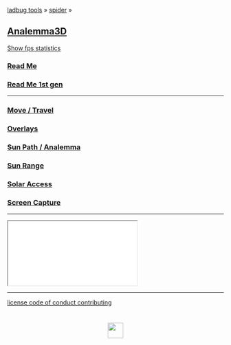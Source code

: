 
<style>

.menuContainer h2 { margin: 10px 0; }
.menuContainer h3 { margin: 0 }
.menuContainer p { margin: 0 }

</style>

[ladbug tools]( https://ladybug-tools.github.io/ ) &raquo;
[spider]( ../index.html ) &raquo;

## [Analemma3D]( index.html )

<a href="javascript:(function(){var script=document.createElement('script');script.onload=function(){var stats=new Stats();document.body.appendChild(stats.dom);requestAnimationFrame(function loop(){stats.update();requestAnimationFrame(loop)});};script.src='http://rawgit.com/mrdoob/stats.js/master/build/stats.min.js';document.head.appendChild(script);})()" title="Mr.doob's Stats.js / frames per second" >Show fps statistics</a>

### [Read Me]( #README.md )
### [Read Me 1st gen]( #readme-analemma.md )

***

### [Move / Travel]( #menus/menu-move.md )
### [Overlays]( #menus/menu-overlays.md )
### [Sun Path / Analemma]( #menus/menu-analemma.md )
### [Sun Range]( #menus/menu-sun-range.md )
### [Solar Access]( #menus/menu-solar-access.md )
### [Screen Capture]( #menus/menu-screen-capture.md "Create an animated GIF" )

<!--
### [Sun Range]( #menus/menu-sun-range.md )
### [Solar Access]( #menus/menu-solar-access.md )

### [Skew Test]( #menus/menu-skew-test.md )
### [EPW JSON]( #menus/menu-epw-json.md "EnergyPlus Weather Files in 3D" )
### [EPW Play Weather]( #menus/menu-epw-json-play.md "Play EPW Weather Files in 3D" )
-->

***



<iframe id = "ifrMenu" src = "plugins/mnu-screen-capture-dev.html"  class = "iframeMenu" ></iframe>


***

[license         ]( #../foot-license.md )
[code of conduct ]( #../foot-code-of-conduct.md )
[contributing    ]( #../foot-contributing.md )
<!-- [settings        ]( #menus/menu-settings.md ) -->

<h1 style=text-align:center; ><img src=../../assets/img/ladybug.png width=36 ></h1>
